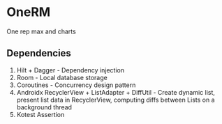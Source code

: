 # OneRM
One rep max and charts

## Dependencies
1. Hilt + Dagger - Dependency injection
2. Room - Local database storage
3. Coroutines - Concurrency design pattern
4. Androidx RecyclerView + ListAdapter + DiffUtil - Create dynamic list, present list data in RecyclerView, computing diffs between Lists on a background thread
5. Kotest Assertion